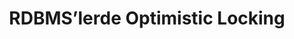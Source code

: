 ---
layout: medium-post
title: RDBMS’lerde Optimistic Locking
ext-url: https://medium.com/@gokhansengun/rdbmslerde-optimistic-locking-cb68904dce92
lang: tr
medium: yes
---